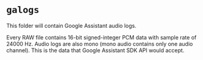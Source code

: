 # `galogs`
This folder will contain Google Assistant audio logs.

Every RAW file contains 16-bit signed-integer PCM data with sample rate of 24000 Hz. Audio logs
are also mono (mono audio contains only one audio channel). This is the data that Google
Assistant SDK API would accept.
